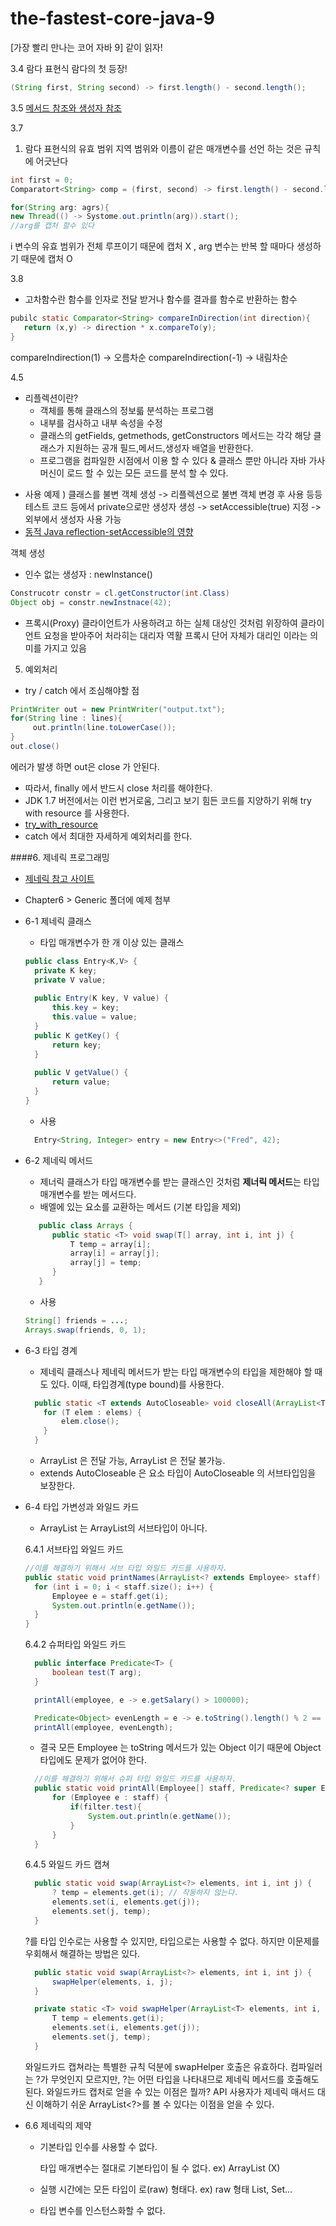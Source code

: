 # the-fastest-core-java-9
[가장 빨리 만나는 코어 자바 9] 같이 읽자!

3.4 람다 표현식
람다의 첫 등장!  
```java
(String first, String second) -> first.length() - second.length();
```

3.5
 [메서드 참조와 생성자 참조](https://palpit.tistory.com/675) 

3.7
1. 람다 표현식의 유효 범위
지역 범위와 이름이 같은 매개변수를 선언 하는 것은 규칙에 어긋난다

``` java
int first = 0;
Comparatort<String> comp = (first, second) -> first.length() - second.length();

for(String arg: agrs){
new Thread(() -> Systome.out.println(arg)).start();
//arg를 캡처 할수 있다
```
i 변수의 유효 범위가 전체 루프이기 때문에 캡처 X , arg 변수는 반복 할 때마다 생성하기 때문에 캡처 O

3.8 
- 고차함수란
  함수를 인자로 전달 받거나 함수를 결과를 함수로 반환하는 함수
  
 ```java
pubilc static Comparator<String> compareInDirection(int direction){
    return (x,y) -> direction * x.compareTo(y);
}
 ```
 compareIndirection(1) -> 오름차순
 compareIndirection(-1) -> 내림차순

4.5
- 리플렉션이란? 
    - 객체를 통해 클래스의 정보륿 분석하는 프로그램
    - 내부를 검사하고 내부 속성을 수정
    - 클래스의 getFields, getmethods, getConstructors 메서드는 각각 해당 클래스가 지원하는 공개 필드,메서드,생성자 배열을 반환한다.
    - 프로그램을 컴파일한 시점에서 이용 할 수 있다 & 클래스 뿐만 아니라 자바 가사 머신이 로드 할 수 있는 모든 코드를 분석 할 수 있다.
 
 * 사용 예제 ) 클래스를 불변 객체 생성 -> 리플렉션으로 불변 객체 변경 후 사용 등등
 테스트 코드 등에서 private으로만 생성자 생성 -> setAccessible(true) 지정 -> 외부에서 생성자 사용 가능
 * [동적 Java reflection-setAccessible의 영향](https://code-examples.net/ko/q/a255ea)
 
 객체 생성
  - 인수 없는 생성자 : newInstance()
``` java
Construcotr constr = cl.getConstructor(int.Class)
Object obj = constr.newInstnace(42);
```
   
  - 프록시(Proxy)
   클라이언트가 사용하려고 하는 실체 대상인 것처럼 위장하여 클라이언트 요청을 받아주어 처라히는 대리자 역활
   프록시 단어 자체가 대리인 이라는 의미를 가지고 있음
   
5. 예외처리
  - try / catch 에서 조심해야할 점
``` java
PrintWriter out = new PrintWriter("output.txt");
for(String line : lines){
     out.println(line.toLowerCase());
}
out.close()
```
  에러가 발생 하면 out은 close 가 안된다.
   - 따라서, finally 에서 반드시 close 처리를 해야한다.
   - JDK 1.7 버전에서는 이런 번거로움, 그리고 보기 힘든 코드를 지양하기 위해 try with resource 를 사용한다.
   - [try_with_resource](https://dololak.tistory.com/67)
   - catch 에서 최대한 자세하게 예외처리를 한다.
   
####6. 제네릭 프로그래밍
* [제네릭 참고 사이트](https://palpit.tistory.com/665)
* Chapter6 > Generic 폴더에 예제 첨부

* 6-1 제네릭 클래스
    * 타입 매개변수가 한 개 이상 있는 클래스
    ```java
    public class Entry<K,V> {
      private K key;
      private V value;
      
      public Entry(K key, V value) {
          this.key = key;
          this.value = value;
      }
      public K getKey() {
          return key;
      }   
      
      public V getValue() {
          return value;
      }   
  }
  ```
    * 사용
  ```java
    Entry<String, Integer> entry = new Entry<>("Fred", 42);
  ```  
* 6-2 제네릭 메서드
    * 제너릭 클래스가 타입 매개변수를 받는 클래스인 것처럼 **제너릭 메서드**는 타입 매개변수를 받는 메서드다. 
    * 배엘에 있는 요소를 교환하는 메서드 (기본 타입을 제외)
    ```java
       public class Arrays {
          public static <T> void swap(T[] array, int i, int j) {
              T temp = array[i];
              array[i] = array[j];
              array[j] = temp;
          }
       }    
    ```
    * 사용
    ```java
    String[] friends = ...;
    Arrays.swap(friends, 0, 1);
    ```
* 6-3 타입 경계
  * 제네릭 클래스나 제네릭 메서드가 받는 타입 매개변수의 타입을 제한해야 할 때도 있다. 이때, 타입경계(type bound)를 사용한다.  
  ```java
    public static <T extends AutoCloseable> void closeAll(ArrayList<T> elems) throws Exception {
      for (T elem : elems) {
          elem.close();
      }
    }
  ```
  * ArrayList<PrintStream> 은 전달 가능, ArrayList<String> 은 전달 불가능.
  * extends AutoCloseable 은 요소 타입이 AutoCloseable 의 서브타입임을 보장한다.
  
* 6-4 타입 가변성과 와일드 카드
    * ArrayList<Manager> 는 ArrayList<Employee>의 서브타입이 아니다.
    
    6.4.1 서브타입 와일드 카드
        
    ```java
    //이를 해결하기 위해서 서브 타입 와일드 카드를 사용하자.
    public static void printNames(ArrayList<? extends Employee> staff) {
      for (int i = 0; i < staff.size(); i++) {
          Employee e = staff.get(i);
          System.out.println(e.getName());
      }
    }
    ```
    
    6.4.2 슈퍼타입 와일드 카드
    
    ```java
      public interface Predicate<T> {
          boolean test(T arg);
      }   
    ```
    ```java 
      printAll(employee, e -> e.getSalary() > 100000);
  
      Predicate<Object> evenLength = e -> e.toString().length() % 2 == 0;
      printAll(employee, evenLength);
    ```
    * 결국 모든 Employee 는 toString 메서드가 있는 Object 이기 때문에 Object 타입에도 문제가 없어야 한다.
    ```java
      //이를 해결하기 위해서 슈퍼 타입 와일드 카드를 사용하자.
      public static void printAll(Employee[] staff, Predicate<? super Employee> filter) {
          for (Employee e : staff) {
              if(filter.test){
                  System.out.println(e.getName());
              }   
          }     
      }
    ```
    6.4.5 와일드 카드 캡쳐
    ```java
      public static void swap(ArrayList<?> elements, int i, int j) {
          ? temp = elements.get(i); // 작동하지 않는다.
          elements.set(i, elements.get(j));
          elements.set(j, temp);
      }
    ```
    ?를 타입 인수로는 사용할 수 있지만, 타입으로는 사용할 수 없다. 하지만 이문제를 우회해서 해결하는 방법은 있다.
    ```java
      public static void swap(ArrayList<?> elements, int i, int j) {
          swapHelper(elements, i, j);
      }

      private static <T> void swapHelper(ArrayList<T> elements, int i, int j) {
          T temp = elements.get(i);
          elements.set(i, elements.get(j));
          elements.set(j, temp); 
      }
    ```
  
    와일드카드 캡쳐라는 특별한 규칙 덕분에 swapHelper 호출은 유효하다. 컴파일러는 ?가 무엇인지 모르지만, ?는 어떤 타입을 나타내므로
    제네릭 메서드를 호출해도 된다.
    와일드카드 캡처로 얻을 수 있는 이점은 뭘까? API 사용자가 제네릭 매서드 대신 이해하기 쉬운 ArrayList<?>를 볼 수 있다는 이점을 얻을 수 있다.
    
 
* 6.6 제네릭의 제약
    * 기본타입 인수를 사용할 수 없다.
    
        타입 매개변수는 절대로 기본타입이 될 수 없다. ex) ArrayList<int> (X)
    
    * 실행 시간에는 모든 타입이 로(raw) 형태다. ex) raw 형태 List, Set...
    * 타입 변수를 인스턴스화할 수 없다.
    
    
   
       